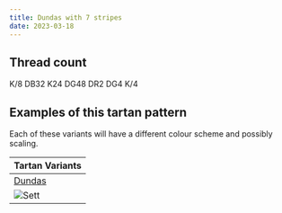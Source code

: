 ```yaml
---
title: Dundas with 7 stripes
date: 2023-03-18
---
```



## Thread count
K/8 DB32 K24 DG48 DR2 DG4 K/4

## Examples of this tartan pattern
Each of these variants will have a different colour scheme and possibly scaling.

| Tartan Variants |
|---------|
| [Dundas](/variants/k/8/db32/k24/dg48/dr2/dg4/k/4-db000052-dg11450d-draa0000-k000000/)|
|![Sett](/variants/k/8/db32/k24/dg48/dr2/dg4/k/4-db000052-dg11450d-draa0000-k000000/sett.png)|
